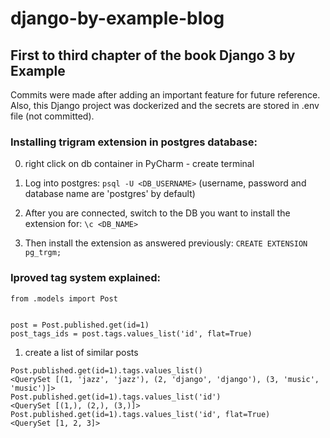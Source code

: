 # django-by-example-blog

## First to third chapter of the book Django 3 by Example

Commits were made after adding an important feature for future reference.
Also, this Django project was dockerized and the secrets are stored in .env file (not committed).

### Installing trigram extension in postgres database:
0) right click on db container in PyCharm - create terminal
1) Log into postgres:
```psql -U <DB_USERNAME>```
(username, password and database name are 'postgres' by default)

2) After you are connected, switch to the DB you want to install the extension for:
```\c <DB_NAME>```

3) Then install the extension as answered previously:
```CREATE EXTENSION pg_trgm;```

### Iproved tag system explained:
```from taggit.models import Tag
from .models import Post


post = Post.published.get(id=1)
post_tags_ids = post.tags.values_list('id', flat=True)
```
1) create a list of similar posts
```
Post.published.get(id=1).tags.values_list()
<QuerySet [(1, 'jazz', 'jazz'), (2, 'django', 'django'), (3, 'music', 'music')]>
Post.published.get(id=1).tags.values_list('id')
<QuerySet [(1,), (2,), (3,)]>
Post.published.get(id=1).tags.values_list('id', flat=True)
<QuerySet [1, 2, 3]>
    
Post.published.filter(tags__in=post_tags_ids)
<QuerySet [<Post: Music on Wikipedia>, <Post: What is Django framework>, <Post: Who was Django Reinhardt?>, <Post: Who was Django Reinhardt?>, <Post: Who was Django Reinhardt?>]>
```
2) this shows you any post that has tags of the current post, but we want to exclude the current post
```
similar_posts = Post.published.filter(tags__in=post_tags_ids).exclude(id=post.id)
```
3) count the number of tags in each similar post

### Difference between agregate and annotate:
- The output of the annotate() clause is a QuerySet
- aggregate() is a terminal clause for a QuerySet that, when invoked, returns a dictionary of name-value pairs
```
from django.db.models import Count

similar_posts.annotate(same_tags=Count('tags'))
<QuerySet [<Post: What is Django framework>, <Post: Music on Wikipedia>]>

similar_posts.aggregate(same_tags=Count('tags'))
{'same_tags': 2}
```
1) order the results to put higher number of tags and more recent to the top
```
similar_posts.annotate(same_tags=Count('tags')).order_by('-same_tags', '-publish')
```
2) limit to 4 results
```
similar_posts.annotate(same_tags=Count('tags')).order_by('-same_tags', '-publish')[:4]
```
### List of commits:

- switch to search with trigram similarity
- add weight to search vectors and filter results by rank 0.3+
- add stemming and ranking search results
- build full text search view/form/template, switch to remote interpreter
- switch to postgres db using docker, move secrets to .env, add requirements.txt
- dockerize project (still with sqlite)
- add RSS feed
- add sitemap.xml
- add markdown filter using markdown library
- add custom another simple_tag for sidebar (3 in total)
- add custom simple_tag and inclusion_tag in blog
- add similar posts feature (extended use of tags)
- add tags implementation using post_list function-based view again (taggit lib)
- extend post_detail by comment form logic, add comments counter, comments and form to detail template
- add model, admin and form for comments
- add share form (form, view, urlpath, templates)
- change function-based post_list view to class-based PostListView
- add function-based pagination to post_list
- fix get_absolute_url of Post, add project-wise static and templates folder, fix blog/ url path, add first html and css
- add get_absolute_url using reverse in Post model
- add root url route to blog app
- add url routes for blog app
- add post_detail view
- add post_list view
- add PublishedManager
- first commit
